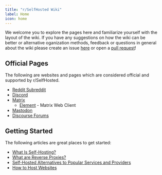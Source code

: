 ```yaml
---
title: "r/SelfHosted Wiki"
label: Home
icon: home
---
```


We welcome you to explore the pages here and familiarize yourself with the layout of the wiki. If you have any suggestions on how the wiki can be better or alternative oganization methods, feedback or questions in general about the wiki please create an issue [here](https://github.com/r-selfhosted/wiki/issues) or open a [pull request](https://github.com/r-selfhosted/wiki)!

## Official Pages

The following are websites and pages which are considered official and supported by r/SelfHosted.

- [Reddit Subreddit](https://reddit.com/r/selfhosted)
- [Discord](https://discord.gg/UrZKzYZfcS)
- [Matrix](https://matrix.to/#/#selfhosted:selfhosted.chat)
  - [Element](https://app.element.io/#/room/#selfhosted:selfhosted.chat) - Matrix Web Client
- [Mastodon](https://selfhosted.chat)
- [Discourse Forums](https://forum.r-selfhosted.com/)

## Getting Started

The following articles are great places to get started:

- [What Is Self-Hosting?](learn/what-is-self-hosting.md)
- [What are Reverse Proxies?](learn/what-are-reverse-proxies.md)
- [Self-Hosted Alternatives to Popular Services and Providers](learn/self-hosted-alternatives-to-popular-services-and-providers.md)
- [How to Host Websites](guides/Software/web-hosting/how-to-host-websites.md)
